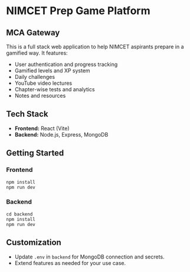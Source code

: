# NIMCET Prep Game Platform
## MCA Gateway

This is a full stack web application to help NIMCET aspirants prepare in a gamified way. It features:

- User authentication and progress tracking
- Gamified levels and XP system
- Daily challenges
- YouTube video lectures
- Chapter-wise tests and analytics
- Notes and resources

## Tech Stack

- **Frontend:** React (Vite)
- **Backend:** Node.js, Express, MongoDB

## Getting Started

### Frontend

```
npm install
npm run dev
```

### Backend

```
cd backend
npm install
npm run dev
```

## Customization

- Update `.env` in `backend` for MongoDB connection and secrets.
- Extend features as needed for your use case.
